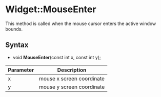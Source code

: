 # Widget::MouseEnter

This method is called when the mouse cursor enters the active window bounds.

## Syntax

- void **MouseEnter**(const int x, const int y);


| Parameter | Description |
|---|---|
| x | mouse x screen coordinate |
| y | mouse y screen coordinate  |
